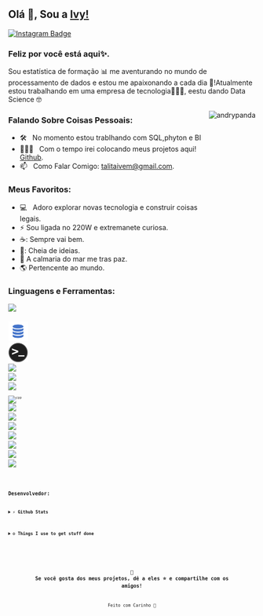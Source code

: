 
## Olá 👋, Sou a [Ivy!](https://github.com/IvyTalita/)




[![Instagram Badge](https://img.shields.io/badge/-Instagram-e4405f?style=flat-square&logo=Instagram&logoColor=white)](https://instagram.com/ivytalita/)




### Feliz por você está aqui✨.



Sou estatística de formação :bar_chart:  me aventurando no mundo de processamento de dados e estou me apaixonando a cada dia :purple_heart:!Atualmente estou trabalhando em uma empresa de tecnologia👨🏻‍💻, eestu dando  Data Science 🤓



<img align="right" height="280" alt="andrypanda" src="https://media.discordapp.net/attachments/767478208625901573/1044604389907759195/PANDA2.gif" />





### Falando Sobre Coisas Pessoais:



- 🛠 &nbsp; No momento estou trablhando com SQL,phyton e BI
- 👨🏻‍💻 &nbsp; Com o tempo irei colocando meus projetos aqui! [Github](https://github.com/IviTalita/).
- 📫 &nbsp; Como Falar Comigo: talitaivem@gmail.com.



### Meus Favoritos:



- 💻 &nbsp; Adoro explorar novas tecnologia e construir coisas legais.
- :zap: Sou ligada no 220W e extremanete curiosa.
- ☕: Sempre vai bem.
- 🚨: Cheia de ideias.
- :ocean: A calmaria do mar me tras paz.
- :earth_americas: Pertencente ao mundo.




### Linguagens e Ferramentas:

 <code><img height="40" src="https://cdn.jsdelivr.net/gh/devicons/devicon/icons/linux/linux-original.svg" />  
 <code><img height="40" src="https://raw.githubusercontent.com/github/explore/80688e429a7d4ef2fca1e82350fe8e3517d3494d/topics/sql/sql.png" alt="sql"></code>
 <code><img height="40" src="https://raw.githubusercontent.com/github/explore/80688e429a7d4ef2fca1e82350fe8e3517d3494d/topics/terminal/terminal.png" alt="terminal"></code>
 <code><img height="40" src="https://cdn.jsdelivr.net/gh/devicons/devicon/icons/postgresql/postgresql-original.svg" />
 <code><img height="40" src="https://cdn.jsdelivr.net/gh/devicons/devicon/icons/jenkins/jenkins-original.svg" />
 <code><img height="40" src="https://cdn.jsdelivr.net/gh/devicons/devicon/icons/python/python-original.svg" />
 <code><img height="40" src="https://img.icons8.com/color/512/power-bi.png" alt="cpp"/>
 <code><img height="40" src="https://cdn.jsdelivr.net/gh/devicons/devicon/icons/rstudio/rstudio-original.svg" />
 <code><img height="40" src="https://cdn.jsdelivr.net/gh/devicons/devicon/icons/r/r-original.svg" />
 <code><img height="40" src="https://cdn.jsdelivr.net/gh/devicons/devicon/icons/spss/spss-original.svg" />
 <code><img height="40" src="https://cdn.jsdelivr.net/gh/devicons/devicon/icons/c/c-original.svg" />
 <code><img height="40" src="https://cdn.jsdelivr.net/gh/devicons/devicon/icons/figma/figma-original.svg" />
 <code><img height="40" src="https://cdn.jsdelivr.net/gh/devicons/devicon/icons/canva/canva-original.svg" />
 <code><img height="40" src="https://cdn.jsdelivr.net/gh/devicons/devicon/icons/github/github-original.svg" />
  
  




### Desenvolvedor:



<details>    
  <summary><b>⚡ Github Stats</b></summary>



 <br />
  <img height="180em" src="https://github-readme-stats.vercel.app/api?username=IvyTalita&show_icons=true&theme=discord_old_blurple&include_all_commits=true&count_private=true"/>
  <img height="180em" src="https://github-readme-stats.vercel.app/api/top-langs/?username=IvyTalita&layout=compact&langs_count=7&theme=discord_old_blurple"/>



</details>

<details>    
  <br />
  <summary><b>⚙️ Things I use to get stuff done</b></summary>
      <ul>
          <li><b>OS:</b> Ubuntu 22.04</li>
          <li><b>Browser: </b> Firefox Web Browser</li>
        <li><b>Code Editor:</b> VSCode - The best editor out there.</li>
        <li><b>To Stay Updated:</b> Instagram.</li>
        <br />
    </ul>    
</details>




<div align="center">



### 💙 Se você gosta dos meus projetos, dê a eles ⭐ e compartilhe com os amigos!


Feito com Carinho 💙



</div>
